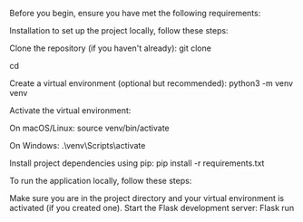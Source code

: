 Before you begin, ensure you have met the following requirements:

Installation to set up the project locally, follow these steps:

Clone the repository (if you haven't already):
git clone

cd 

Create a virtual environment (optional but recommended):
python3 -m venv venv

Activate the virtual environment:

On macOS/Linux:
source venv/bin/activate

On Windows:
.\venv\Scripts\activate


Install project dependencies using pip:
pip install -r requirements.txt

To run the application locally, follow these steps:

Make sure you are in the project directory and your virtual environment is activated (if you created one).
Start the Flask development server: Flask run
